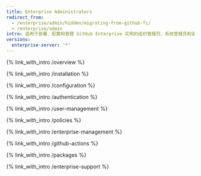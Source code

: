 ```yaml
---
title: Enterprise Administrators
redirect_from:
  - /enterprise/admin/hidden/migrating-from-github-fi/
  - /enterprise/admin
intro: 适用于部署、配置和管理 GitHub Enterprise 实例的组织管理员、系统管理员和安全专家的分步指南。
versions:
  enterprise-server: '*'
---
```


{% link_with_intro /overview %}

{% link_with_intro /installation %}

{% link_with_intro /configuration %}

{% link_with_intro /authentication %}

{% link_with_intro /user-management %}

{% link_with_intro /policies %}

{% link_with_intro /enterprise-management %}

{% link_with_intro /github-actions %}

{% link_with_intro /packages %}

{% link_with_intro /enterprise-support %}
